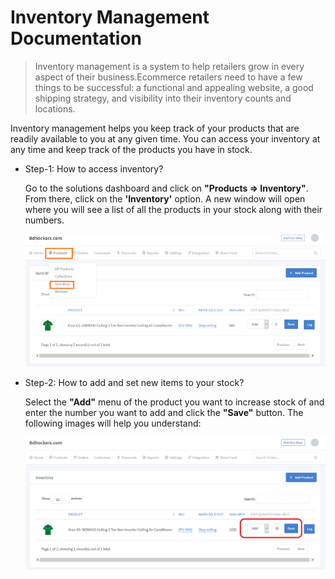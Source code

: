 # Inventory Management Documentation

>Inventory management is a system to help retailers grow in every aspect of their business.Ecommerce retailers need to have a few things to be successful: a functional and appealing website, a good shipping strategy, and visibility into their inventory counts and locations.

Inventory management helps you keep track of your products that are readily available to you at any given time. You can access your inventory at any time and keep track of the products you have in stock.

- Step-1: How to access inventory?

	Go to the solutions dashboard and click on **"Products => Inventory"**. From there, click on the **'Inventory'** option. A new window will open where you will see a list of all the products in your stock along with their numbers.


   ![image](img/1.png)

- Step-2: How to add and set new items to your stock?

	Select the **"Add"** menu of the product you want to increase stock of and enter the number you want to add and click the **"Save"** button. The following images will help you understand:

   ![image](img/2.png)


